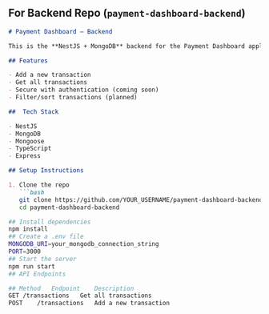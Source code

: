 ## For Backend Repo (`payment-dashboard-backend`)

```md
# Payment Dashboard – Backend

This is the **NestJS + MongoDB** backend for the Payment Dashboard application. It exposes REST APIs for managing transactions.

## Features

- Add a new transaction
- Get all transactions
- Secure with authentication (coming soon)
- Filter/sort transactions (planned)

##  Tech Stack

- NestJS
- MongoDB
- Mongoose
- TypeScript
- Express

## Setup Instructions

1. Clone the repo
   ```bash
   git clone https://github.com/YOUR_USERNAME/payment-dashboard-backend.git
   cd payment-dashboard-backend

## Install dependencies
npm install
## Create a .env file
MONGODB_URI=your_mongodb_connection_string
PORT=3000
## Start the server
npm run start
## API Endpoints

## Method	Endpoint	Description
GET	/transactions	Get all transactions
POST	/transactions	Add a new transaction
